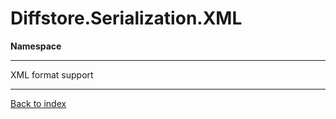# Diffstore.Serialization.XML

**Namespace**

------



XML format support


------

[Back to index](index.md)